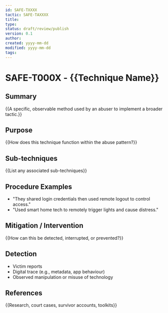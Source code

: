 ```yaml
---
id: SAFE-TXXXX
tactic: SAFE-TAXXXX
title: 
type:
status: draft/review/publish
version: 0.1
author:
created: yyyy-mm-dd
modified: yyyy-mm-dd
tags:
---
```



# SAFE-T000X - {{Technique Name}}

## Summary
{{A specific, observable method used by an abuser to implement a broader tactic.}}
## Purpose
{{How does this technique function within the abuse pattern?}}
## Sub-techniques
{{List any associated sub-techniques}}
## Procedure Examples
- "They shared login credentials then used remote logout to control access."
- "Used smart home tech to remotely trigger lights and cause distress."
## Mitigation / Intervention
{{How can this be detected, interrupted, or prevented?}}
## Detection
- Victim reports
- Digital trace (e.g., metadata, app behaviour)
- Observed manipulation or misuse of technology
## References
{{Research, court cases, survivor accounts, toolkits}}
